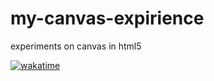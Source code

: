# my-canvas-expirience

experiments on canvas in html5

[![wakatime](https://wakatime.com/badge/github/GnomGad/my-canvas-expirience.svg)](https://wakatime.com/badge/github/GnomGad/my-canvas-expirience)
